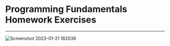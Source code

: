 # Programming Fundamentals Homework Exercises
---
![Screenshot 2023-01-21 182036](https://user-images.githubusercontent.com/118140390/213876297-3f0da387-7a8a-4606-9d10-62f1ba0d1cb7.png)


